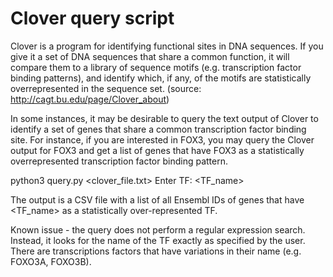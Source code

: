 # Clover query script
Clover is a program for identifying functional sites in DNA sequences. If you 
give it a set of DNA sequences that share a common function, it will compare 
them to a library of sequence motifs (e.g. transcription factor binding 
patterns), and identify which, if any, of the motifs are statistically 
overrepresented in the sequence set. (source: http://cagt.bu.edu/page/Clover_about)

In some instances, it may be desirable to query the text output of Clover to
identify a set of genes that share a common transcription factor binding site.
For instance, if you are interested in FOX3, you may query the Clover output 
for FOX3 and get a list of genes that have FOX3 as a statistically 
overrepresented transcription factor binding pattern.

python3 query.py <clover_file.txt>
	Enter TF: <TF_name>

The output is a CSV file with a list of all Ensembl IDs of genes that 
have <TF_name> as a statistically over-represented TF. 

Known issue - the query does not perform a regular expression search. Instead,
it looks for the name of the TF exactly as specified by the user. There are 
transcriptions factors that have variations in their name (e.g. FOXO3A, FOXO3B).

